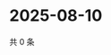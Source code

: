 # 2025-08-10

共 0 条

<!-- BEGIN ZHIHUVIDEO -->
<!-- 最后更新时间 Sun Aug 10 2025 13:17:02 GMT+0800 (China Standard Time) -->

<!-- END ZHIHUVIDEO -->
